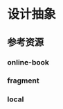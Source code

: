 # 设计抽象

<!--ts-->


<!-- Created by https://github.com/ekalinin/github-markdown-toc -->
<!-- Added by: kuanhsiaokuo, at: Sun Jul 10 18:30:16 CST 2022 -->

<!--te-->

## 参考资源

### online-book

### fragment

### local